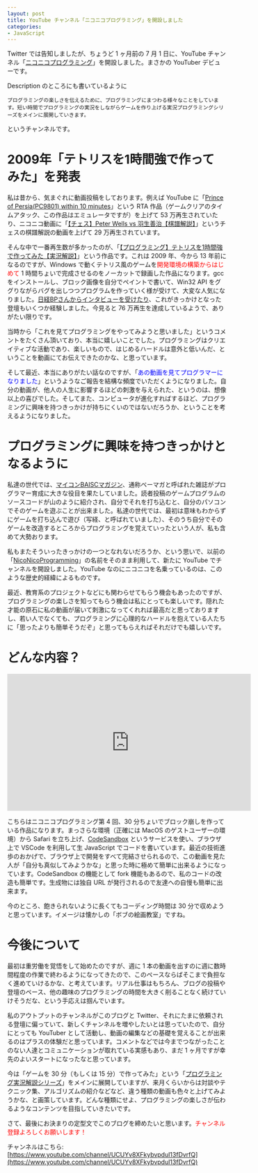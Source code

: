 ```yaml
---
layout: post
title: YouTube チャンネル「ニコニコプログラミング」を開設しました
categories:
- JavaScript
---
```


Twitter では告知しましたが、ちょうど 1 ヶ月前の 7 月 1 日に、YouTube チャンネル「[ニコニコプログラミング](https://www.youtube.com/channel/UCUYv8XFkybvpdul13fDvrfQ)」を開設しました。まさかの YouTuber デビューです。

Description のところにも書いているように

```
プログラミングの楽しさを伝えるために、プログラミングにまつわる様々なことをしています。短い時間でプログラミングの実況をしながらゲームを作り上げる実況プログラミングシリーズをメインに展開していきます。
```

というチャンネルです。



# 2009年「テトリスを1時間強で作ってみた」を発表

私は昔から、気まぐれに動画投稿をしております。例えば YouTube に「[Prince of Persia(PC9801) within 10 minutes](https://www.youtube.com/watch?v=qz6yYVLXqnI)」という RTA 作品（ゲームクリアのタイムアタック、この作品はエミュレータですが）を上げて 53 万再生されていたり、ニコニコ動画に「[【チェス】Peter Wells vs 羽生善治【棋譜解説】](https://www.nicovideo.jp/watch/sm8400753)」というチェスの棋譜解説の動画を上げて 29 万再生されています。

そんな中で一番再生数が多かったのが、「[【プログラミング】テトリスを1時間強で作ってみた【実況解説】](https://www.nicovideo.jp/watch/sm8517855)」という作品です。これは 2009 年、今から 13 年前になるのですが、Windows で動くテトリス風のゲームを<span style="color:red">開発環境の構築からはじめて</span> 1 時間ちょいで完成させるのをノーカットで録画した作品になります。gcc をインストールし、ブロック画像を自分でペイントで書いて、Win32 API をググりながらバグを出しつつプログラムを作っていく様が受けて、大変な人気になりました。[日経BPさんからインタビューを受けたり](https://xtech.nikkei.com/it/article/Interview/20091104/340019/)、これがきっかけとなった登壇もいくつか経験しました。今見ると 76 万再生を達成しているようで、ありがたい限りです。

当時から「これを見てプログラミングをやってみようと思いました」というコメントをたくさん頂いており、本当に嬉しいことでした。プログラミングはクリエイティブな活動であり、楽しいもので、はじめるハードルは意外と低いんだ、ということを動画にてお伝えできたのかな、と思っています。

そして最近、本当にありがたい話なのですが、「<span style="color:blue">あの動画を見てプログラマーになりました</span>」というようなご報告を結構な頻度でいただくようになりました。自分の動画が、他人の人生に影響するほどの刺激を与えられた、というのは、想像以上の喜びでした。そしてまた、コンピュータが進化すればするほど、プログラミングに興味を持つきっかけが持ちにくいのではないだろうか、ということを考えるようになりました。

# プログラミングに興味を持つきっかけとなるように

私達の世代では、[マイコンBAISCマガジン](https://ja.wikipedia.org/wiki/%E3%83%9E%E3%82%A4%E3%82%B3%E3%83%B3BASIC%E3%83%9E%E3%82%AC%E3%82%B8%E3%83%B3)、通称ベーマガと呼ばれた雑誌がプログラマー育成に大きな役目を果たしていました。読者投稿のゲームプログラムのソースコードが山のように紹介され、自分でそれを打ち込むと、自分のパソコンでそのゲームを遊ぶことが出来ました。私達の世代では、最初は意味もわからずにゲームを打ち込んで遊び（写経、と呼ばれていました）、そのうち自分でそのゲームを改造するところからプログラミングを覚えていったという人が、私も含めて大勢おります。

私もまたそういったきっかけの一つとなれないだろうか、という思いで、以前の「[NicoNicoProgramming](https://dic.nicovideo.jp/a/niconicoprogramming)」の名前をそのまま利用して、新たに YouTube でチャンネルを開設しました。YouTube なのにニコニコを名乗っているのは、このような歴史的経緯によるものです。

最近、教育系のプロジェクトなどにも関わらせてもらう機会もあったのですが、プログラミングの楽しさを知ってもらう機会は私にとっても楽しいです。隠れた才能の原石に私の動画が届いて刺激になってくれれば最高だと思っておりますし、若い人でなくても、プログラミングに心理的なハードルを抱えている人たちに「思ったよりも簡単そうだぞ」と思ってもらえればそれだけでも嬉しいです。

# どんな内容？

<iframe width="560" height="315" src="https://www.youtube.com/embed/mJpqzVRqibo" title="YouTube video player" frameborder="0" allow="accelerometer; autoplay; clipboard-write; encrypted-media; gyroscope; picture-in-picture" allowfullscreen></iframe>

こちらはニコニコプログラミング第 4 回、30 分ちょいでブロック崩しを作っている作品になります。まっさらな環境（正確には MacOS のゲストユーザーの環境）から Safari を立ち上げ、[CodeSandbox](https://codesandbox.io/) というサービスを使い、ブラウザ上で VSCode を利用して生 JavaScript でコードを書いています。最近の技術進歩のおかげで、ブラウザ上で開発をすべて完結させられるので、この動画を見た人が「自分も真似してみようかな」と思った時に極めて簡単に出来るようになっています。CodeSandbox の機能として fork 機能もあるので、私のコードの改造も簡単です。生成物には独自 URL が発行されるので友達への自慢も簡単に出来ます。

今のところ、飽きられないように長くてもコーディング時間は 30 分で収めようと思っています。イメージは懐かしの「ボブの絵画教室」ですね。

# 今後について

最初は重労働を覚悟をして始めたのですが、週に 1 本の動画を出すのに週に数時間程度の作業で終わるようになってきたので、このペースならばそこまで負担なく進めていけるかな、と考えています。リアル仕事はもちろん、ブログの投稿や登壇のペース、他の趣味のプログラミングの時間を大きく削ることなく続けていけそうだな、という手応えは掴んでいます。

私のアウトプットのチャンネルがこのブログと Twitter、それにたまに依頼される登壇に偏っていて、新しくチャンネルを増やしたいとは思っていたので、自分にとっても YouTuber として活動し、動画の編集などの基礎を覚えることが出来るのはプラスの体験だと思っています。コメントなどでは今までつながったことのない人達とコミュニケーションが取れている実感もあり、まだ 1 ヶ月ですが幸先のよいスタートになったなと思っています。

今は「ゲームを 30 分（もしくは 15 分）で作ってみた」という「[プログラミング実況解説シリーズ](https://www.youtube.com/playlist?list=PL2RyXX8uRukeNBUxUsvQFax6r3JH6bnvF)」をメインに展開していますが、来月くらいからは対談やテクニック集、アルゴリズムの紹介などなど、違う種類の動画も色々と上げてみようかな、と画策しています。どんな種類にせよ、プログラミングの楽しさが伝わるようなコンテンツを目指していきたいです。

さて、最後にお決まりの定型文でこのブログを締めたいと思います。<span style="color:red">チャンネル登録よろしくお願いします！</span>

チャンネルはこちら: [https://www.youtube.com/channel/UCUYv8XFkybvpdul13fDvrfQ](https://www.youtube.com/channel/UCUYv8XFkybvpdul13fDvrfQ)